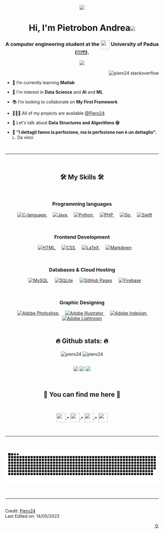 <div id="top"></div>

<p align="center">
  <img style="width:8rem; height:auto" src="https://i.imgur.com/rQVw93K.png"/>
</p>

<h1 align="center">Hi, I'm Pietrobon Andrea<img width="30px" src="https://i.imgur.com/8FEYa2w.gif"></h1>

<h3 font-size="20" align="center">
  A computer engineering student at the 
  <img src="https://i.imgur.com/wKQlKe7.png"  width="30" height="30" align="center"/>
   University of Padua (🇮🇹).
</h3>

<div align="center">
  
  [![](https://readme-typing-svg.herokuapp.com?color=FBA628&center=true&lines=AI+%7C+ML+%7C+DP++Enthusiast;Computer+Engineering+Student;Graphic+Designer;Always+Learning+New+Things)](https://git.io/typing-svg)
  
</div>

<!-- <img align="right" style="width:20rem; height:auto" src="https://i.imgur.com/AGQmxGe.gif"/> -->
<!-- <img src="https://stackoverflow-badge.herokuapp.com/api/StackOverflowBadge/8723227" alt="piero24 stackoverflow" /> -->
<img align="right" src="https://github-readme-stackoverflow.vercel.app/?userID=8723227&theme=dark&layout=default" alt="piero24 stackoverflow" />
 
<br/>

- 🎋 I’m currently learning **Matlab**

- 🤝 I'm interest in **Data Science** and **AI** and **ML**

- 📚 I’m looking to collaborate on **My First Framework**

- 👨🏽‍💻 All of my projects are available [@Piero24](https://github.com/Piero24)

- 💬 Let's talk about **Data Structures and Algorithms 😆**

- 📜 **"I dettagli fanno la perfezione, ma la perfezione non è un dettaglio".** L. Da vinci


<br/>

---

<br/>

<h2 align="center"><strong>🛠️ My Skills 🛠️</strong></h2>

<br/>

<h3 align="center"><strong>Programming languages</strong></h3>

<p align="center"> 
  &emsp; 
  <a href="https://www.cprogramming.com/" target="_blank"> 
    <img alt="C-language" src="https://img.shields.io/badge/C%20-FBA628.svg?logo=c&logoColor=white">
  </a> 
  &emsp;
  <a href="https://www.java.com" target="_blank"> 
    <img alt="Java" src="https://img.shields.io/badge/Java-35393E.svg?logo=java&logoColor=white">
  </a>
  &emsp;
   <a href="https://www.python.org" target="_blank">
    <img alt="Python" src="https://img.shields.io/badge/Python%20-FBA628.svg?logo=python&logoColor=white">
  </a>
  &emsp;
  <a href="https://www.php.net/">
    <img alt="PHP" src="https://img.shields.io/badge/PHP-35393E.svg?logo=php&logoColor=white"/>
  </a>
  &emsp;
  <a href="https://go.dev/">
    <img alt="Go" src="https://img.shields.io/badge/Go%20lang-FBA628.svg?logo=go&logoColor=white"/>
  </a>
  &emsp;
  <a href="https://www.swift.org">
    <img alt="Swift" src="https://img.shields.io/badge/swift-35393E?style=flat&logo=swift&logoColor=white"/>
  </a>
</p>

<br/>

<h3 align="center"><strong>Frontend Development</strong></h3>
<p align="center"> 
  &emsp; 
  <a href="https://www.w3.org/html/" target="_blank"> 
   <img alt="HTML" src="https://img.shields.io/badge/HTML5%20-FBA628.svg?logo=html5&logoColor=white">
  </a>   
  &emsp;
  <a href="https://www.w3schools.com/css/" target="_blank">
    <img alt="CSS" src="https://img.shields.io/badge/CSS%20-35393E.svg?logo=css3&logoColor=white">
  </a>
  &emsp;
  <a href="https://www.latex-project.org" target="_blank">
    <img alt="LaTeX" src="https://img.shields.io/badge/latex-FBA628.svg?style=flat&logo=latex&logoColor=white">
  </a>
  &emsp;
  <a href="https://www.markdownguide.org/basic-syntax/" target="_blank">
    <img alt="Markdown" src="https://img.shields.io/badge/markdown-35393E.svg?style=flat&logo=markdown&logoColor=white">
  </a>
</p>

<br/>

<h3 align="center"><strong>Databases & Cloud Hosting</strong></h3>
<p align="center">
  &emsp;
    <a href="https://www.mysql.com/"><img alt="MySQL" src="https://img.shields.io/badge/MySQL-FBA628.svg?style=flat&llogo=mysql&logoColor=white"></a>
  &emsp;
    <a href="https://www.sqlite.org/"><img alt="SQLite" src ="https://img.shields.io/badge/sqlite-35393E.svg?style=flat&logo=sqlite&logoColor=white"/></a>
  &emsp;
    <a href="https://www.github.com"><img alt="GitHub Pages" src="https://img.shields.io/badge/GitHub%20Pages-FBA628.svg?style=flat&llogo=github&logoColor=white"></a>  
  &emsp;
    <a href="https://firebase.google.com/"><img alt="Firebase" src ="https://img.shields.io/badge/Firebase-35393E.svg?logo=firebase&logoColor=white"></a>
 </p>
 
 <br/>
  
<h3 align="center"><strong>Graphic Designing</strong></h3>
<p align="center">
  &emsp;
  <a href="https://www.adobe.com/in/products/photoshop.html" target="_blank"> 
   <img alt="Adobe Photoshop" src="https://img.shields.io/badge/Adobe Photoshop-FBA628.svg?style=flat&logo=adobephotoshop&logoColor=white"/>
  </a>
  &emsp;
   <a href="https://www.adobe.com/in/products/illustrator.html" target="_blank"> 
    <img alt="Adobe Illustrator" src="https://img.shields.io/badge/Adobe Illustrator-35393E.svg?style=flat&logo=adobeillustrator&logoColor=white"/>
  </a> 
  &emsp;
  <a href="https://www.adobe.com/in/products/indesign.html" target="_blank"> 
    <img alt="Adobe Indesign" src="https://img.shields.io/badge/Adobe Indesign-FBA628.svg?style=flat&logo=adobeindesign&logoColor=white"/> 
  </a> 
    &emsp;
  <a href="https://www.adobe.com/in/products/photoshop-lightroom.html" target="_blank"> 
    <img alt="Adobe Lightroom" src="https://img.shields.io/badge/Adobe Lightroom-35393E.svg?style=flat&logo=adobelightroom&logoColor=white"/>
  </a>
 </p>
 
 <br/>
 
 <!--
 <h3 align="center"><strong>Software & Tools</strong></h3>
  <p align="center">
    &emsp;
    <a href="#"><img alt="Git" src="https://img.shields.io/badge/Git%20-FBA628.svg?logo=git&logoColor=white"></a>
  </p>
 
 -->

 <br/>

<div align="center">
<h2 align="center" style="margin: 5px 10px;">🔥 Github stats: 🔥</h2>
<br/>
<img src="https://komarev.com/ghpvc/?username=piero24&label=Profile%20views&color=FBA628&style=flat" alt="piero24" />
<!-- <img src="https://visitor-badge.glitch.me/badge?page_id=piero24.piero24&right_color=orange" alt="piero24"/> -->
<img src="https://badges.pufler.dev/years/piero24" alt="piero24"/>
<br/>
<br/>
  
[![](https://github-readme-stats.vercel.app/api?username=piero24&show_icons=true&theme=slateorange&hide_border=true&locale=en)](https://github.com/piero24)
[![](https://github-readme-streak-stats.herokuapp.com?user=piero24&theme=slateorange&hide_border=true&date_format=M%20j%5B%2C%20Y%5D)](https://github.com/piero24)
[![](https://activity-graph.herokuapp.com/graph?username=piero24&bg_color=35393E&color=FBA628&line=FBA628&point=FFFFFF&area_color=FBA628&hide_border=true&area=true)](https://github.com/piero24)
</div>

<br/>

<h2 align="center"><strong>📱 You can find me here 📱</strong></h2>

<br/>

<p align="center">
  <a href="https://www.pietrobonandrea.com/" target="_blank"> 
    <img src="https://i.imgur.com/tJkDgNo.png"  width="30" height="30" align="center">
  </a>  •
  <a href="https://twitter.com/pietrobonandrea" target="_blank"> 
    <img src="https://i.imgur.com/GOWz3WV.png"  width="30" height="30" align="center">
  </a>  •
  <a href="https://github.com/Piero24" target="_blank"> 
    <img src="https://i.imgur.com/xSz3Iba.png"  width="30" height="30" align="center">
  </a>  •
  <a href="https://www.linkedin.com/in/andrea-pietrobon-4599a2105/" target="_blank"> 
    <img src="https://i.imgur.com/OSQqq1E.png"  width="30" height="30" align="center">
  </a>  
</p>

<br/>

----

<br/>

<p align="center">
  <img  src="https://raw.githubusercontent.com/platane/platane/output/github-contribution-grid-snake.svg"
    alt="example" />
</p>

<br/>

------

<br/>
Credit: <a href="https://github.com/Piero24">Piero24</a>
<br/>
Last Edited on: 14/05/2022
<p align="right"><a href="#top">⇧</a></p>
